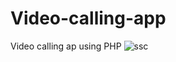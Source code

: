 # Video-calling-app
Video calling ap using PHP
![ssc](https://user-images.githubusercontent.com/59993047/111308564-081fb480-8685-11eb-9227-93a11f20a6aa.PNG)

